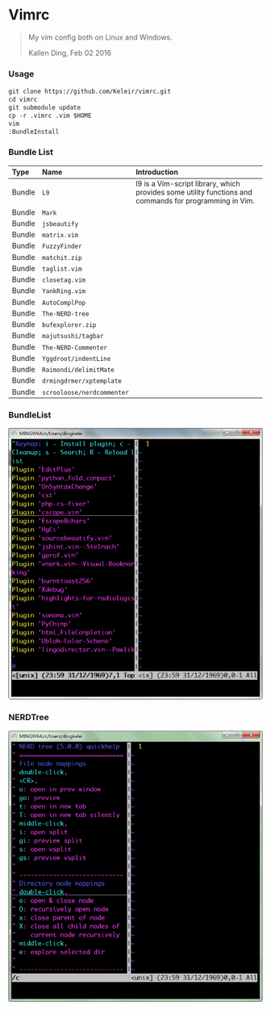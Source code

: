 # Vimrc

> My vim config both on Linux and Windows.
> 
> Kallen Ding, Feb 02 2016

###  Usage
```
git clone https://github.com/Keleir/vimrc.git
cd vimrc
git submodule update
cp -r .vimrc .vim $HOME
vim 
:BundleInstall
```

### Bundle List

| Type	  | Name						| Introduction	|
|:--------|:----------------------------|:--------------|
| Bundle  | `L9`						| l9 is a Vim-script library, which provides some utility functions and commands for programming in Vim.				|
| Bundle  | `Mark`						|				|
| Bundle  | `jsbeautify`				|				|
| Bundle  | `matrix.vim`				|				|
| Bundle  | `FuzzyFinder`				|				|
| Bundle  | `matchit.zip`				|				|
| Bundle  | `taglist.vim`				|				|
| Bundle  | `closetag.vim`				|				|
| Bundle  | `YankRing.vim`				|				|
| Bundle  | `AutoComplPop`				|				|
| Bundle  | `The-NERD-tree`				|				|
| Bundle  | `bufexplorer.zip`			|				|
| Bundle  | `majutsushi/tagbar`			|				|
| Bundle  | `The-NERD-Commenter`		|				|
| Bundle  | `Yggdroot/indentLine`		|				|
| Bundle  | `Raimondi/delimitMate`		|				|
| Bundle  | `drmingdrmer/xptemplate`	|				|
| Bundle  | `scrooloose/nerdcommenter`	|				|


### BundleList 
![image](https://raw.githubusercontent.com/Keleir/IMGDB/master/Vimrc/BundleSearch.png "BundleList")

### NERDTree
![image](https://raw.githubusercontent.com/Keleir/IMGDB/master/Vimrc/NERDTree2.png "NERDTree")

